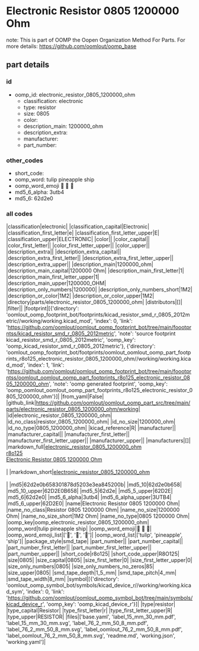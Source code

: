 # Electronic Resistor 0805 1200000 Ohm  

note: This is part of OOMP the Oopen Organization Method For Parts. For more details: https://github.com/oomlout/oomp_base

##  part details





### id
* oomp_id: electronic_resistor_0805_1200000_ohm
  * classification: electronic
  * type: resistor
  * size: 0805
  * color: 
  * description_main: 1200000_ohm
  * description_extra: 
  * manufacturer: 
  * part_number: 

### other_codes
* short_code: 
* oomp_word: tulip pineapple ship
* oomp_word_emoji :tulip: :pineapple: :ship:
* md5_6_alpha: 3utb4
* md5_6: 62d2e0

### all codes 
|classification|electronic|
|classification_capital|Electronic|
|classification_first_letter|e|
|classification_first_letter_upper|E|
|classification_upper|ELECTRONIC|
|color||
|color_capital||
|color_first_letter||
|color_first_letter_upper||
|color_upper||
|description_extra||
|description_extra_capital||
|description_extra_first_letter||
|description_extra_first_letter_upper||
|description_extra_upper||
|description_main|1200000_ohm|
|description_main_capital|1200000 Ohm|
|description_main_first_letter|1|
|description_main_first_letter_upper|1|
|description_main_upper|1200000_OHM|
|description_only_numbers|1200000|
|description_only_numbers_short|1M2|
|description_or_color|1M2|
|description_or_color_upper|1M2|
|directory|parts/electronic_resistor_0805_1200000_ohm|
|distributors|[]|
|filter||
|footprint|[{'directory': 'oomlout_oomp_footprint_bot/footprints/kicad_resistor_smd_r_0805_2012metric//working/working.kicad_mod', 'index': 0, 'link': 'https://github.com/oomlout/oomlout_oomp_footprint_bot/tree/main/foootprntss/kicad_resistor_smd_r_0805_2012metric', 'note': 'source footprint kicad_resistor_smd_r_0805_2012metric', 'oomp_key': 'oomp_kicad_resistor_smd_r_0805_2012metric'}, {'directory': 'oomlout_oomp_footprint_bot/footprints/oomlout_oomlout_oomp_part_footprints_r8o125_electronic_resistor_0805_1200000_ohm//working/working.kicad_mod', 'index': 1, 'link': 'https://github.com/oomlout/oomlout_oomp_footprint_bot/tree/main/foootprntss/oomlout_oomlout_oomp_part_footprints_r8o125_electronic_resistor_0805_1200000_ohm', 'note': 'oomp generated footprint', 'oomp_key': 'oomp_oomlout_oomlout_oomp_part_footprints_r8o125_electronic_resistor_0805_1200000_ohm'}]|
|from_yaml|False|
|github_link|https://github.com/oomlout/oomlout_oomp_part_src/tree/main/parts/electronic_resistor_0805_1200000_ohm/working|
|id|electronic_resistor_0805_1200000_ohm|
|id_no_class|resistor_0805_1200000_ohm|
|id_no_size|1200000_ohm|
|id_no_type|0805_1200000_ohm|
|kicad_reference|R|
|manufacturer||
|manufacturer_capital||
|manufacturer_first_letter||
|manufacturer_first_letter_upper||
|manufacturer_upper||
|manufacturers|[]|
|markdown_full|[electronic_resistor_0805_1200000_ohm](https://github.com/oomlout/oomlout_oomp_part_src/tree/main/parts/electronic_resistor_0805_1200000_ohm/working)<br>[r8o125](https://github.com/oomlout/oomlout_oomp_part_src/tree/main/parts/electronic_resistor_0805_1200000_ohm/working)<br>[Electronic Resistor 0805 1200000 Ohm](https://github.com/oomlout/oomlout_oomp_part_src/tree/main/parts/electronic_resistor_0805_1200000_ohm/working)<br><br>|
|markdown_short|[electronic_resistor_0805_1200000_ohm](https://github.com/oomlout/oomlout_oomp_part_src/tree/main/parts/electronic_resistor_0805_1200000_ohm/working)<br><br>|
|md5|62d2e0b658301878d5203e3ea845200b|
|md5_10|62d2e0b658|
|md5_10_upper|62D2E0B658|
|md5_5|62d2e|
|md5_5_upper|62D2E|
|md5_6|62d2e0|
|md5_6_alpha|3utb4|
|md5_6_alpha_upper|3UTB4|
|md5_6_upper|62D2E0|
|name|Electronic Resistor 0805 1200000 Ohm|
|name_no_class|Resistor 0805 1200000 Ohm|
|name_no_size|1200000 Ohm|
|name_no_size_short|1M2 Ohm|
|name_no_type|0805 1200000 Ohm|
|oomp_key|oomp_electronic_resistor_0805_1200000_ohm|
|oomp_word|tulip pineapple ship|
|oomp_word_emoji|:tulip: :pineapple: :ship:|
|oomp_word_emoji_list|[':tulip:', ':pineapple:', ':ship:']|
|oomp_word_list|['tulip', 'pineapple', 'ship']|
|package_style|smd_tape|
|part_number||
|part_number_capital||
|part_number_first_letter||
|part_number_first_letter_upper||
|part_number_upper||
|short_code|r8o125|
|short_code_upper|R8O125|
|size|0805|
|size_capital|0805|
|size_first_letter|0|
|size_first_letter_upper|0|
|size_only_numbers|0805|
|size_only_numbers_no_zeros|85|
|size_upper|0805|
|smd_tape_depth|1_5_mm|
|smd_tape_pitch|4_mm|
|smd_tape_width|8_mm|
|symbol|[{'directory': 'oomlout_oomp_symbol_bot/symbols/kicad_device_r//working/working.kicad_sym', 'index': 0, 'link': 'https://github.com/oomlout/oomlout_oomp_symbol_bot/tree/main/symbols/kicad_device_r', 'oomp_key': 'oomp_kicad_device_r'}]|
|type|resistor|
|type_capital|Resistor|
|type_first_letter|r|
|type_first_letter_upper|R|
|type_upper|RESISTOR|
|files|['base.yaml', 'label_15_mm_30_mm.pdf', 'label_15_mm_30_mm.svg', 'label_76_2_mm_50_8_mm.pdf', 'label_76_2_mm_50_8_mm.svg', 'label_oomlout_76_2_mm_50_8_mm.pdf', 'label_oomlout_76_2_mm_50_8_mm.svg', 'readme.md', 'working.json', 'working.yaml']|
